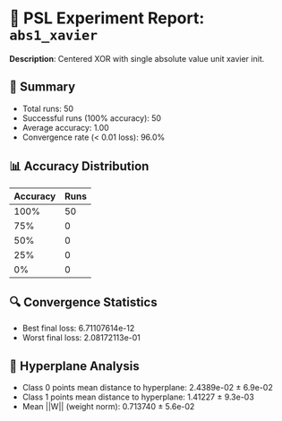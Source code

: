 # 🧪 PSL Experiment Report: `abs1_xavier`

**Description**: Centered XOR with single absolute value unit xavier init.

## 🎯 Summary
- Total runs: 50
- Successful runs (100% accuracy): 50
- Average accuracy: 1.00
- Convergence rate (< 0.01 loss): 96.0%

## 📊 Accuracy Distribution
| Accuracy | Runs |
|----------|------|
| 100% | 50 |
| 75% | 0 |
| 50% | 0 |
| 25% | 0 |
| 0% | 0 |

## 🔍 Convergence Statistics
- Best final loss: 6.71107614e-12
- Worst final loss: 2.08172113e-01

## 🧠 Hyperplane Analysis
- Class 0 points mean distance to hyperplane: 2.4389e-02 ± 6.9e-02
- Class 1 points mean distance to hyperplane: 1.41227 ± 9.3e-03
- Mean ||W|| (weight norm): 0.713740 ± 5.6e-02
